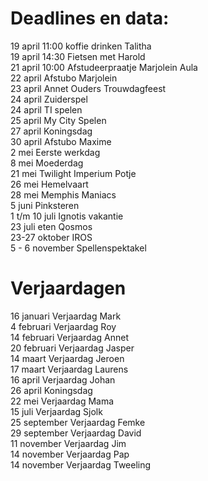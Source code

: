 # Deadlines en data:
19 april 11:00 koffie drinken Talitha \
19 april 14:30 Fietsen met Harold \
21 april 10:00 Afstudeerpraatje Marjolein Aula \
22 april Afstubo Marjolein \
23 april Annet Ouders Trouwdagfeest \
24 april Zuiderspel \
24 april TI spelen \
25 april My City Spelen \
27 april Koningsdag \
30 april Afstubo Maxime \
2 mei Eerste werkdag \
8 mei Moederdag \
21 mei Twilight Imperium Potje \
26 mei Hemelvaart \
28 mei Memphis Maniacs \
5 juni Pinksteren \
1 t/m 10 juli Ignotis vakantie \
23 juli eten Qosmos \
23-27 oktober IROS \
5 - 6 november Spellenspektakel 


# Verjaardagen
16 januari Verjaardag Mark \
4  februari Verjaardag Roy \
14 februari Verjaardag Annet \
20 februari Verjaardag Jasper \
14 maart Verjaardag Jeroen \
17 maart Verjaardag Laurens \
16 april Verjaardag Johan \
26 april Koningsdag \
22 mei Verjaardag Mama \
15 juli Verjaardag Sjolk \
25 september Verjaardag Femke \
29 september Verjaardag David \
11 november Verjaardag Jim \
14 november Verjaardag Pap \
14 november Verjaardag Tweeling
